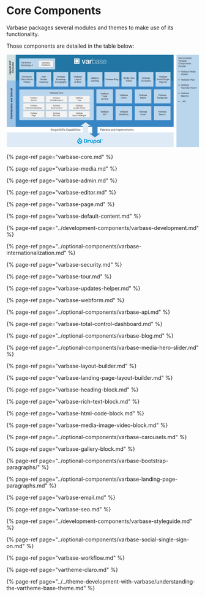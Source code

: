 # Core Components

Varbase packages several modules and themes to make use of its functionality. 

Those components are detailed in the table below:

![Varbase Components Diagram](../../../.gitbook/assets/varbase-components.png)

{% page-ref page="varbase-core.md" %}

{% page-ref page="varbase-media.md" %}

{% page-ref page="varbase-admin.md" %}

{% page-ref page="varbase-editor.md" %}

{% page-ref page="varbase-page.md" %}

{% page-ref page="varbase-default-content.md" %}

{% page-ref page="../development-components/varbase-development.md" %}

{% page-ref page="../optional-components/varbase-internationalization.md" %}

{% page-ref page="varbase-security.md" %}

{% page-ref page="varbase-tour.md" %}

{% page-ref page="varbase-updates-helper.md" %}

{% page-ref page="varbase-webform.md" %}

{% page-ref page="../optional-components/varbase-api.md" %}

{% page-ref page="varbase-total-control-dashboard.md" %}

{% page-ref page="../optional-components/varbase-blog.md" %}

{% page-ref page="../optional-components/varbase-media-hero-slider.md" %}

{% page-ref page="varbase-layout-builder.md" %}

{% page-ref page="varbase-landing-page-layout-builder.md" %}

{% page-ref page="varbase-heading-block.md" %}

{% page-ref page="varbase-rich-text-block.md" %}

{% page-ref page="varbase-html-code-block.md" %}

{% page-ref page="varbase-media-image-video-block.md" %}

{% page-ref page="../optional-components/varbase-carousels.md" %}

{% page-ref page="varbase-gallery-block.md" %}

{% page-ref page="../optional-components/varbase-bootstrap-paragraphs/" %}

{% page-ref page="../optional-components/varbase-landing-page-paragraphs.md" %}

{% page-ref page="varbase-email.md" %}

{% page-ref page="varbase-seo.md" %}

{% page-ref page="../development-components/varbase-styleguide.md" %}

{% page-ref page="../optional-components/varbase-social-single-sign-on.md" %}

{% page-ref page="varbase-workflow.md" %}

{% page-ref page="vartheme-claro.md" %}

{% page-ref page="../../theme-development-with-varbase/understanding-the-vartheme-base-theme.md" %}





































